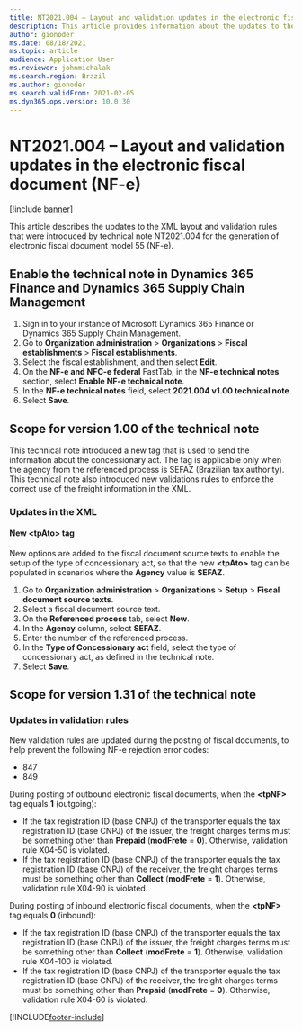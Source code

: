 ```yaml
---
title: NT2021.004 – Layout and validation updates in the electronic fiscal document (NF-e)
description: This article provides information about the updates to the XML layout and validation rules in technical note NT2021.004.
author: gionoder
ms.date: 08/18/2021
ms.topic: article
audience: Application User
ms.reviewer: johnmichalak
ms.search.region: Brazil
ms.author: gionoder
ms.search.validFrom: 2021-02-05
ms.dyn365.ops.version: 10.0.30
---
```


# NT2021.004 – Layout and validation updates in the electronic fiscal document (NF-e)

[!include [banner](../../includes/banner.md)]

This article describes the updates to the XML layout and validation rules that were introduced by technical note NT2021.004 for the generation of electronic fiscal document model 55 (NF-e).

## Enable the technical note in Dynamics 365 Finance and Dynamics 365 Supply Chain Management

1. Sign in to your instance of Microsoft Dynamics 365 Finance or Dynamics 365 Supply Chain Management.
2. Go to **Organization administration** \> **Organizations** \> **Fiscal establishments** \> **Fiscal establishments**.
3. Select the fiscal establishment, and then select **Edit**.
4. On the **NF-e and NFC-e federal** FastTab, in the **NF-e technical notes** section, select **Enable NF-e technical note**.
5. In the **NF-e technical notes** field, select **2021.004 v1.00 technical note**.
6. Select **Save**.

## Scope for version 1.00 of the technical note

This technical note introduced a new tag that is used to send the information about the concessionary act. The tag is applicable only when the agency from the referenced process is SEFAZ (Brazilian tax authority). This technical note also introduced new validations rules to enforce the correct use of the freight information in the XML.

### Updates in the XML

#### New &lt;tpAto&gt; tag

New options are added to the fiscal document source texts to enable the setup of the type of concessionary act, so that the new **&lt;tpAto&gt;** tag can be populated in scenarios where the **Agency** value is **SEFAZ**.

1. Go to **Organization administration** \> **Organizations** \> **Setup** \> **Fiscal document source texts**.
2. Select a fiscal document source text.
3. On the **Referenced process** tab, select **New**.
4. In the **Agency** column, select **SEFAZ**.
5. Enter the number of the referenced process.
6. In the **Type of Concessionary act** field, select the type of concessionary act, as defined in the technical note.
7. Select **Save**.

## Scope for version 1.31 of the technical note

### Updates in validation rules

New validation rules are updated during the posting of fiscal documents, to help prevent the following NF-e rejection error codes:

- 847
- 849

During posting of outbound electronic fiscal documents, when the **&lt;tpNF&gt;** tag equals **1** (outgoing):

- If the tax registration ID (base CNPJ) of the transporter equals the tax registration ID (base CNPJ) of the issuer, the freight charges terms must be something other than **Prepaid** (**modFrete** = **0**). Otherwise, validation rule X04-50 is violated.
- If the tax registration ID (base CNPJ) of the transporter equals the tax registration ID (base CNPJ) of the receiver, the freight charges terms must be something other than **Collect** (**modFrete** = **1**). Otherwise, validation rule X04-90 is violated.

During posting of inbound electronic fiscal documents, when the **&lt;tpNF&gt;** tag equals **0** (inbound):

- If the tax registration ID (base CNPJ) of the transporter equals the tax registration ID (base CNPJ) of the issuer, the freight charges terms must be something other than **Collect** (**modFrete** = **1**). Otherwise, validation rule X04-100 is violated.
- If the tax registration ID (base CNPJ) of the transporter equals the tax registration ID (base CNPJ) of the receiver, the freight charges terms must be something other than **Prepaid** (**modFrete** = **0**). Otherwise, validation rule X04-60 is violated.

[!INCLUDE[footer-include](../../../includes/footer-banner.md)]
